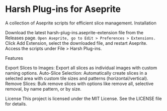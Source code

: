 # Harsh Plug-ins for Aseprite
A collection of Aseprite scripts for efficient slice management.
Installation

Download the latest harsh-plug-ins.aseprite-extension file from the Releases page.
`Open Aseprite, go to Edit > Preferences > Extensions.`
Click Add Extension, select the downloaded file, and restart Aseprite.
Access the scripts under File > Harsh Plug-ins.

Features

Export Slices to Images: Export all slices as individual images with custom naming options.
Auto-Slice Selection: Automatically create slices in a selected area with custom tile sizes and patterns (horizontal/vertical).
Remove Slices: Bulk remove slices with options like remove all, selective removal, by name pattern, or by size.

License
This project is licensed under the MIT License. See the LICENSE file for details.
